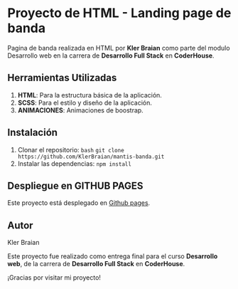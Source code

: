 # Proyecto de HTML - Landing page de banda


Pagina de banda realizada en HTML por **Kler Braian** como parte del modulo Desarrollo web en la carrera de **Desarrollo Full Stack** en **CoderHouse**.

## Herramientas Utilizadas

1. **HTML**: Para la estructura básica de la aplicación.
2. **SCSS**: Para el estilo y diseño de la aplicación.
3. **ANIMACIONES**: Animaciones de boostrap.


## Instalación

1. Clonar el repositorio:
    ```bash```
    ```git clone https://github.com/KlerBraian/mantis-banda.git```
2. Instalar las dependencias:
    ```npm install```

## Despliegue en GITHUB PAGES

Este proyecto está desplegado en [Github pages](https://klerbraian.github.io/mantis-banda/).

## Autor

Kler Braian 

Este proyecto fue realizado como entrega final para el curso **Desarrollo web**, de la carrera de **Desarrollo Full Stack** en **CoderHouse**.

¡Gracias por visitar mi proyecto! 
